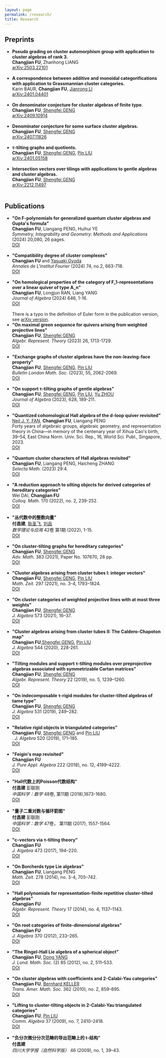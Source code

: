 ```yaml
---
layout: page
permalink: /research/
title: Research
---
```



<h2>Preprints</h2>
<ul>
     <li>
        <b>Pseudo grading on cluster automorphism group with application to cluster algebras of rank 3.</b><br>
      <strong>Changjian FU</strong>, Zhanhong LIANG<br>
        <a href="https://arxiv.org/abs/arXiv:2503.22101"><div class="color-button">arXiv:2503.22101</div></a><br>
    </li>
    <li>
        <b>A correspondence between additive and monoidal categorifications with application to Grassmannian cluster categories.</b><br>
        Karin BAUR, <strong>Changjian FU</strong>, <a href="https://sites.google.com/view/jianrong-li/home">Jianrong LI</a><br>
        <a href="https://arxiv.org/abs/arXiv:2410.04401"><div class="color-button">arXiv:2401.04401</div></a><br>
    </li>
    <li>
        <b>On denominator conjecture for cluster algebras of finite type.</b><br>
        <strong>Changjian FU</strong>, <a href="https://math.scu.edu.cn/info/1252/2475.htm">Shengfei GENG</a><br>
        <a href="https://arxiv.org/abs/2409.10914"><div class="color-button">arXiv:2409.10914</div></a><br>
    </li>
    <li>
        <b>Denominator conjecture for some surface cluster algebras.</b><br>
        <strong>Changjian FU</strong>, <a href="https://math.scu.edu.cn/info/1252/2475.htm">Shengfei GENG</a><br>
        <a href="https://arxiv.org/abs/2407.11826"><div class="color-button">arXiv:2407.11826</div></a><br>
    </li>
    <li>
        <b>τ-tilting graphs and quotients.</b><br>
        <strong>Changjian FU</strong>, <a href="https://math.scu.edu.cn/info/1252/2475.htm">Shengfei GENG</a>, <a href="https://faculty.swjtu.edu.cn/LiuPin/zh_CN/index/87705/list/index.htm">Pin LIU</a><br>
        <a href="https://arxiv.org/abs/2401.05158"><div class="color-button">arXiv:2401.05158</div></a><br>
    </li>
    <li>
        <b>Intersection vectors over tilings with applications to gentle algebras and cluster algebras.</b><br>
        <strong>Changjian FU</strong>, <a href="https://math.scu.edu.cn/info/1252/2475.htm">Shengfei GENG</a><br>
        <a href="https://arxiv.org/abs/2212.11497"><div class="color-button">arXiv:2212.11497</div></a><br>
    </li>
</ul>




<h2>Publications</h2>
<ul>
    <li>
        <b>"On F-polynomials for generalized quantum cluster algebras and Gupta's formula"</b><br>
        <strong>Changjian FU</strong>, Liangang PENG, Huihui YE<br>
        <i>Symmetry, Integrability and Geometry: Methods and Applications</i> (2024) 20,080, 26 pages.
        <a href="https://doi.org/10.3842/SIGMA.2024.080"><div class="color-button">DOI</div></a><br>
    </li>
    <li>
        <b>"Compatibility degree of cluster complexes"</b><br>
        <strong>Changjian FU</strong> and <a href="https://yasuaki-gyoda.github.io/en/">Yasuaki Gyoda</a><br>
        <i>Annales de L'institut Fourier</i> (2024) 74, no.2, 663-718.
        <a href="https://aif.centre-mersenne.org/articles/10.5802/aif.3596/"><div class="color-button">DOI</div></a><br>
    </li>
    <li>
        <b>"On homological properties of the category of F_1-representations over a linear quiver of type A_n"</b><br>
        <strong>Changjian FU</strong>, Longjun RAN, Liang YANG<br>
        <i>Journal of Algebra</i> (2024) 646, 1-16.
        <a href="https://doi.org/10.1016/j.jalgebra.2024.01.034"><div class="color-button">DOI</div></a><br>
        There is a typo in the definition of Euler form in the publication version, see <a href="https://arxiv.org/abs/arXiv:2309.06136 ">arXiv version</a>.<br>
    </li>
    <li>
        <b>"On maximal green sequence for quivers arising from weighted projective lines"</b><br>
        <strong>Changjian FU</strong>, <a href="https://math.scu.edu.cn/info/1252/2475.htm">Shengfei GENG</a><br>
        <i>Algebr. Represent. Theory</i> (2023) 26, 1713-1729.
        <a href="https://doi.org/10.1007/s10468-022-10152-3"><div class="color-button">DOI</div></a><br>
    </li>
    <li>
        <b>"Exchange graphs of cluster algebras have the non-leaving-face property"</b><br>
        <strong>Changjian FU</strong>, <a href="https://math.scu.edu.cn/info/1252/2475.htm">Shengfei GENG</a>, <a href="https://faculty.swjtu.edu.cn/LiuPin/zh_CN/index/87705/list/index.htm">Pin LIU</a><br>
        <i>Bulletin London Math. Soc.</i> (2023), 55, 2062-2069.
        <a href="https://doi.org/10.1112/blms.12836"><div class="color-button">DOI</div></a><br>
    </li>
    <li>
        <b>"On support τ-tilting graphs of gentle algebras"</b><br>
        <strong>Changjian FU</strong>, <a href="https://math.scu.edu.cn/info/1252/2475.htm">Shengfei GENG</a>, <a href="https://faculty.swjtu.edu.cn/LiuPin/zh_CN/index/87705/list/index.htm">Pin LIU</a>, <a href="https://sites.google.com/view/yuzhoumath/">Yu ZHOU</a><br>
        <i>Journal of Algebra</i> (2023), 628, 189-211.
        <a href="https://doi.org/10.1016/j.jalgebra.2023.03.013"><div class="color-button">DOI</div></a><br>
    </li>
    <li>
        <b>"Quantized cohomological Hall algebra of the d-loop quiver revisited"</b><br>
        <a href="https://math.scu.edu.cn/info/1013/4291.htm">Neil J. Y. FAN</a>, <strong>Changjian FU</strong>, Liangang PENG<br>
        Forty years of algebraic groups, algebraic geometry, and representation theory in China—in memory of the centenary year of Xihua Cao's birth, 39–54, East China Norm. Univ. Sci. Rep., 16, World Sci. Publ., Singapore, 2023.
        <a href="https://doi.org/10.1142/13059"><div class="color-button">DOI</div></a><br>
    </li>
    <li>
        <b>"Quantum cluster characters of Hall algebras revisited"</b><br>
        <strong>Changjian FU</strong>, Liangang PENG, Haicheng ZHANG<br>
        <i>Selecta Math.</i> (2023) 29:4.
        <a href="https://doi.org/10.1007/s00029-022-00811-0"><div class="color-button">DOI</div></a><br>
    </li>
    <li>
        <b>"A reduction approach to silting objects for derived categories of hereditary categories"</b><br>
        Wei DAI, <strong>Changjian FU</strong><br>
        <i>Colloq. Math.</i> 170 (2022), no. 2, 239-252.
        <a href="https://doi.org/10.4064/cm8480-11-2021"><div class="color-button">DOI</div></a><br>
    </li>
    <li>
        <b>"丛代数中的整数向量"</b><br>
        <strong>付昌建</strong>, <a href="https://math.scu.edu.cn/info/1252/2475.htm">耿圣飞</a>, <a href="https://faculty.swjtu.edu.cn/LiuPin/zh_CN/index/87705/list/index.htm">刘品</a><br>
        <i>数学理论与应用</i> 42卷 第1期 (2022), 1-15.
        <a href="http://mta.csu.edu.cn/CN/Y2022/V42/I1/1"><div class="color-button">DOI</div></a><br>
    </li>
    <li>
        <b>"On cluster-tilting graphs for hereditary categories"</b><br>
        <strong>Changjian FU</strong>, <a href="https://math.scu.edu.cn/info/1252/2475.htm">Shengfei GENG</a><br>
        <i>Adv. Math.</i> 383 (2021), Paper No. 107670, 26 pp.
        <a href="https://doi.org/10.1016/j.aim.2021.107670"><div class="color-button">DOI</div></a><br>
    </li>
    <li>
        <b>"Cluster algebras arising from cluster tubes I: integer vectors"</b><br>
        <strong>Changjian FU</strong>, <a href="https://math.scu.edu.cn/info/1252/2475.htm">Shengfei GENG</a>, <a href="https://faculty.swjtu.edu.cn/LiuPin/zh_CN/index/87705/list/index.htm">Pin LIU</a><br>
        <i>Math. Zeit.</i> 297 (2021), no. 3-4, 1793–1824.
        <a href="https://doi.org/10.1007/s00209-020-02580-y"><div class="color-button">DOI</div></a><br>
    </li>
    <li>
        <b>"On cluster categories of weighted projective lines with at most three weights"</b><br>
        <strong>Changjian FU</strong>, <a href="https://math.scu.edu.cn/info/1252/2475.htm">Shengfei GENG</a><br>
        <i>J. Algebra</i> 573 (2021), 16–37.
        <a href="https://doi.org/10.1016/j.jalgebra.2020.12.027"><div class="color-button">DOI</div></a><br>
    </li>
    <li>
        <b>"Cluster algebras arising from cluster tubes II: The Caldero-Chapoton map"</b><br>
        <strong>Changjian FU</strong>,<a href="https://math.scu.edu.cn/info/1252/2475.htm">Shengfei GENG</a>, <a href="https://faculty.swjtu.edu.cn/LiuPin/zh_CN/index/87705/list/index.htm">Pin LIU</a><br>
        <i>J. Algebra</i> 544 (2020), 228-261.
        <a href="https://doi.org/10.1016/j.jalgebra.2019.10.025"><div class="color-button">DOI</div></a><br>
    </li>
      <li>
          <b>"Tilting modules and support τ-tilting modules over preprojective algebras associated with symmetrizable Cartan matrices"</b><br>
          <strong>Changjian FU</strong>, <a href="https://math.scu.edu.cn/info/1252/2475.htm">Shengfei GENG</a><br>
        <i>Algebr. Represent. Theory</i>  22 (2019), no. 5, 1239–1260.
       <a href="https://doi.org/10.1007/s10468-018-9819-z"><div class="color-button">DOI</div></a><br>    
       </li>
        <li>
            <b>"On indecomposable τ-rigid modules for cluster-tilted algebras of tame type"</b><br>
            <strong>Changjian FU</strong>, <a href="https://math.scu.edu.cn/info/1252/2475.htm">Shengfei GENG</a><br> 
            <i>J. Algebra </i>  531 (2019), 249–282.
            <a href="https://doi.org/10.1016/j.jalgebra.2019.04.024"><div class="color-button">DOI</div></a><br>   
       </li>
        <li>
            <b>"Relative rigid objects in triangulated categories"</b><br>
            <strong>Changjian FU</strong>, <a href="https://math.scu.edu.cn/info/1252/2475.htm">Shengfei GENG</a> and <a href="https://faculty.swjtu.edu.cn/LiuPin/zh_CN/index/87705/list/index.htm">Pin LIU</a><br>. 
            <i>J. Algebra </i>   520 (2019), 171–185. 
        <a href="https://doi.org/10.1016/j.jalgebra.2018.11.016"><div class="color-button">DOI</div></a><br >  
       </li>
       <li>
           <b>"Feigin's map revisited"</b><br>
           <strong>Changjian FU</strong><br> 
            <i>J. Pure Appl. Algebra  </i>   222 (2018), no. 12, 4199–4222. 
            <a href="https://doi.org/10.1016/j.jpaa.2018.02.028"><div class="color-button">DOI</div></a><br />  
       </li>
       <li>
           <b>"Hall代数上的Poisson代数结构"</b><br>
           <strong>付昌建</strong> 彭联刚<br> 
           <i>中国科学：数学 </i>  48卷, 第11期 (2018),1673-1680.
            <a href="https://doi.org/10.1360/N012017-00268"><div class="color-button">DOI</div></a><br>
       </li>
        <li>
            <b>"量子二重对数与循环箭图"</b><br>
            <strong>付昌建</strong> 彭联刚<br>
            <i>中国科学：数学 </i>   47卷， 第11期 (2017), 1557-1564.
            <a href="https://doi.org/10.1360/N012016-00248 "><div class="color-button">DOI</div> </a><br>
       </li>
       <li>
           <b>"c-vectors via τ-tilting theory"</b><br>
           <strong>Changjian FU</strong><br>
           <i>J. Algebra </i>   473 (2017), 194–220.
            <a href="https://doi.org/10.1016/j.jalgebra.2016.10.031"><div class="color-button">DOI</div></a><br>
       </li>
       <li>
           <b>"On Borcherds type Lie algebras"</b><br>
           <strong>Changjian FU</strong>, Liangang PENG <br>
           <i>Math. Zeit.</i>    278 (2014), no. 3-4, 705–742. 
           <a href="https://doi.org/10.1007/s00209-014-1331-5"><div class="color-button">DOI</div></a><br>
       </li>
       <li>
           <b>"Hall polynomials for representation-finite repetitive cluster-tilted algebras"</b><br>
           <strong>Changjian FU</strong><br>
           <i>Algebr. Represent. Theory</i> 17 (2014), no. 4, 1137–1143. 
           <a href="https://doi.org/10.1007/s10468-013-9437-8"><div class="color-button">DOI</div></a><br>
       </li>
        <li>
           <b>"On root categories of finite-dimensional algebras"</b><br>
           <strong>Changjian FU</strong> <br>
           <i>J. Algebra</i> 370 (2012), 233–265.  
           <a href="https://doi.org/10.1016/j.jalgebra.2012.07.037"><div class="color-button">DOI</div></a><br>
       </li>
        <li>
           <b>"The Ringel-Hall Lie algebra of a spherical object"</b><br>
           <strong>Changjian FU</strong>, <a href="http://maths.nju.edu.cn/~dyang/">Dong YANG</a><br>
           <i> J. Lond. Math. Soc.</i>  (2) 85 (2012), no. 2, 511–533.
           <a href="https://doi.org/10.1112/jlms/jdr064"><div class="color-button">DOI</div></a><br>
       </li>
        <li>
           <b>"On cluster algebras with coefficients and 2-Calabi-Yau categories"</b><br>
           <strong>Changjian FU</strong>, <a href="https://webusers.imj-prg.fr/~bernhard.keller/indexe.html"> Bernhard KELLER</a><br>
           <i>Trans. Amer. Math. Soc.</i>  362 (2010), no. 2, 859–895.
           <a href="https://doi.org/10.1090/S0002-9947-09-04979-4"><div class="color-button">DOI</div></a><br>
       </li>
         <li>
           <b>"Lifting to cluster-tilting objects in 2-Calabi-Yau triangulated categories"</b><br>
           <strong>Changjian FU</strong>, <a href="https://faculty.swjtu.edu.cn/LiuPin/zh_CN/index/87705/list/index.htm">Pin LIU</a><br>
           <i>Comm. Algebra </i>  37 (2009), no. 7, 2410–2418.
           <a href="https://doi.org/10.1080/00927870802263265"><div class="color-button">DOI</div></a><br>
       </li>
       <li>
           <b>"负分次微分分次范畴的导出范畴上的 t-结构"</b><br>
           <strong>付昌建</strong><br>
           <i>四川大学学报（自然科学版） </i>  46 (2009), no. 1, 39–43.<br>
       </li>
</ul>
    


